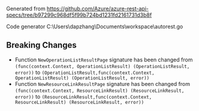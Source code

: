 
Generated from https://github.com/Azure/azure-rest-api-specs/tree/b97299c968df5f99b724bd1231fd2161731d3b8f

Code generator C:\Users\dapzhang\Documents\workspace\autorest.go

## Breaking Changes

- Function `NewOperationListResultPage` signature has been changed from `(func(context.Context, OperationListResult) (OperationListResult, error))` to `(OperationListResult,func(context.Context, OperationListResult) (OperationListResult, error))`
- Function `NewResourceLinkResultPage` signature has been changed from `(func(context.Context, ResourceLinkResult) (ResourceLinkResult, error))` to `(ResourceLinkResult,func(context.Context, ResourceLinkResult) (ResourceLinkResult, error))`

